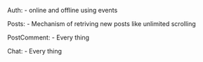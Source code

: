 Auth:
      - online and offline using events

Posts:
      - Mechanism of retriving new posts like unlimited scrolling

PostComment:
      - Every thing

Chat:
      - Every thing

